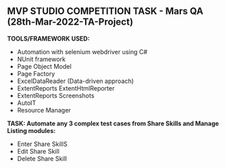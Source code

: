 ## MVP STUDIO COMPETITION TASK - Mars QA (28th-Mar-2022-TA-Project)

**TOOLS/FRAMEWORK USED:**
- Automation with selenium webdriver using C#
- NUnit framework
- Page Object Model
- Page Factory
- ExcelDataReader (Data-driven approach)
- ExtentReports ExtentHtmlReporter
- ExtentReports Screenshots
- AutoIT
- Resource Manager

**TASK: Automate any 3 complex test cases from Share Skills and Manage Listing modules:**
- Enter Share SkillS
- Edit Share Skill
- Delete Share Skill